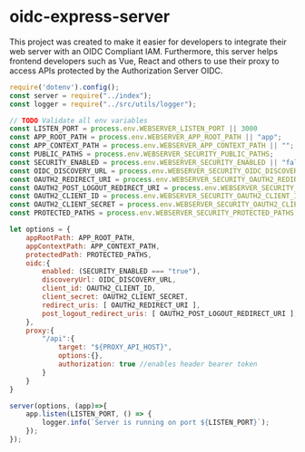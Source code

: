 # oidc-express-server

This project was created to make it easier for developers to integrate their web server with an OIDC Compliant IAM. Furthermore, this server helps frontend developers such as Vue, React and others to use their proxy to access APIs protected by the Authorization Server OIDC.

```javascript
require('dotenv').config();
const server = require("../index");
const logger = require("../src/utils/logger");

// TODO Validate all env variables
const LISTEN_PORT = process.env.WEBSERVER_LISTEN_PORT || 3000
const APP_ROOT_PATH = process.env.WEBSERVER_APP_ROOT_PATH || "app";
const APP_CONTEXT_PATH = process.env.WEBSERVER_APP_CONTEXT_PATH || "";
const PUBLIC_PATHS = process.env.WEBSERVER_SECURITY_PUBLIC_PATHS;
const SECURITY_ENABLED = process.env.WEBSERVER_SECURITY_ENABLED || "false";
const OIDC_DISCOVERY_URL = process.env.WEBSERVER_SECURITY_OIDC_DISCOVERY_URL;
const OAUTH2_REDIRECT_URI = process.env.WEBSERVER_SECURITY_OAUTH2_REDIRECT_URI;
const OAUTH2_POST_LOGOUT_REDIRECT_URI = process.env.WEBSERVER_SECURITY_OAUTH2_POST_LOGOUT_REDIRECT_URI;
const OAUTH2_CLIENT_ID = process.env.WEBSERVER_SECURITY_OAUTH2_CLIENT_ID;
const OAUTH2_CLIENT_SECRET = process.env.WEBSERVER_SECURITY_OAUTH2_CLIENT_SECRET;
const PROTECTED_PATHS = process.env.WEBSERVER_SECURITY_PROTECTED_PATHS;

let options = {
    appRootPath: APP_ROOT_PATH,
    appContextPath: APP_CONTEXT_PATH,
    protectedPath: PROTECTED_PATHS,
    oidc:{
        enabled: (SECURITY_ENABLED === "true"),
        discoveryUrl: OIDC_DISCOVERY_URL,
        client_id: OAUTH2_CLIENT_ID,
        client_secret: OAUTH2_CLIENT_SECRET,
        redirect_uris: [ OAUTH2_REDIRECT_URI ],
        post_logout_redirect_uris: [ OAUTH2_POST_LOGOUT_REDIRECT_URI ],
    },
    proxy:{
        "/api":{
            target: "${PROXY_API_HOST}",
            options:{},
            authorization: true //enables header bearer token
        }
    }
}

server(options, (app)=>{
    app.listen(LISTEN_PORT, () => {
        logger.info(`Server is running on port ${LISTEN_PORT}`);
    });
});
```